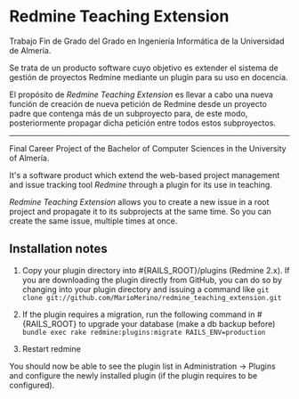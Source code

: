 # Redmine Teaching Extension

Trabajo Fin de Grado del Grado en Ingeniería Informática de la Universidad de Almería.

Se trata de un producto software cuyo objetivo es extender el sistema de gestión de proyectos Redmine mediante un plugin para su uso en docencia.

El propósito de *Redmine Teaching Extension* es llevar a cabo una nueva función de creación de nueva petición de Redmine desde un proyecto padre que contenga más de un subproyecto para, de este modo, posteriormente propagar dicha petición entre todos estos subproyectos.

----

Final Career Project of the Bachelor of Computer Sciences in the University of Almería.

It's a software product which extend the web-based project management and issue tracking tool *Redmine* through a plugin for its use in teaching.

*Redmine Teaching Extension* allows you to create a new issue in a root project and propagate it to its subprojects at the same time. So you can create the same issue, multiple times at once.

## Installation notes

1. Copy your plugin directory into #{RAILS_ROOT}/plugins (Redmine 2.x). If you are downloading the plugin directly from GitHub, you can do so by changing into your plugin directory and issuing a command like `git clone git://github.com/MarioMerino/redmine_teaching_extension.git`

2. If the plugin requires a migration, run the following command in #{RAILS_ROOT} to upgrade your database (make a db backup before)
  `bundle exec rake redmine:plugins:migrate RAILS_ENV=production`

3. Restart redmine

You should now be able to see the plugin list in Administration -> Plugins and configure the newly installed plugin (if the plugin requires to be configured).
